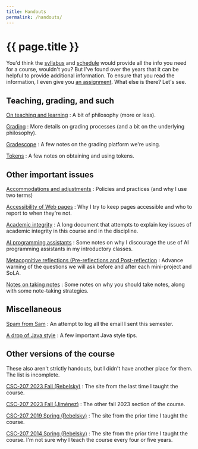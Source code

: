 ```yaml
---
title: Handouts
permalink: /handouts/
---
```

# {{ page.title }}

You'd think the [syllabus](../syllabus) and [schedule](../schedule)
would provide all the info you need for a course, wouldn't you?  But
I've found over the years that it can be helpful to provide additional
information.  To ensure that you read the information, I even give you
[an assignment](../assignments/survey).  What else is there?  Let's see.

## Teaching, grading, and such

[On teaching and learning](teaching)
  : A bit of philosophy (more or less).

[Grading](grading)
  : More details on grading processes (and a bit on the underlying philosophy).

[Gradescope](gradescope)
  : A few notes on the grading platform we're using.

[Tokens](tokens)
  : A few notes on obtaining and using tokens.

## Other important issues

[Accommodations and adjustments](accommodations)
  : Policies and practices (and why I use two terms)

[Accessibility of Web pages](accessibility)
  : Why I try to keep pages accessible and who to report to when they're not.

[Academic integrity](academic-integrity)
  : A long document that attempts to explain key issues of academic integrity in this course and in the discipline.

[AI programming assistants](ai)
  : Some notes on why I discourage the use of AI programming assistants in my introductory classes.

[Metacognitive reflections (Pre-reflections and Post-reflection](prepost)
  : Advance warning of the questions we will ask before and after each
    mini-project and SoLA.

[Notes on taking notes](taking-notes)
  : Some notes on why you should take notes, along with some note-taking strategies.

## Miscellaneous

[Spam from Sam](spamr)
  : An attempt to log all the email I sent this semester.

[A drop of Java style](style)
  : A few important Java style tips.

## Other versions of the course

These also aren't strictly handouts, but I didn't have another place for them.
The list is incomplete.

[CSC-207 2023 Fall (Rebelsky)](https://rebelsky.cs.grinnell.edu/~rebelsky/Courses/CSC207/2023Fa/01/home/)
  : The site from the last time I taught the course.

[CSC-207 2023 Fall (Jiménez)](https://jimenezp.cs.grinnell.edu/Courses/CSC207/2023Fa/syllabus/)
  : The other fall 2023 section of the course.

[CSC-207 2019 Spring (Rebelsky)](https://rebelsky.cs.grinnell.edu/~rebelsky/Courses/CSC207/2019S/01/home/)
  : The site from the prior time I taught the course.

[CSC-207 2014 Spring (Rebelsky)](https://rebelsky.cs.grinnell.edu/Courses/CSC207/2014F/home/)
  : The site from the prior time I taught the course. I'm not sure why I teach the course every four or five years.
